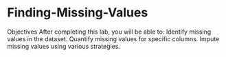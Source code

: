 # Finding-Missing-Values
Objectives After completing this lab, you will be able to:  Identify missing values in the dataset.  Quantify missing values for specific columns.  Impute missing values using various strategies.
